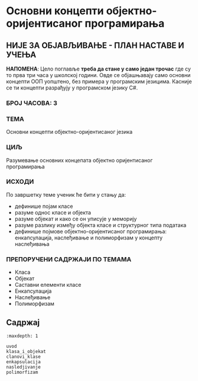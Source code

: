 # Основни концепти објектно-оријентисаног програмирања

## НИЈЕ ЗА ОБЈАВЉИВАЊЕ - ПЛАН НАСТАВЕ И УЧЕЊА

**НАПОМЕНА**: Цело поглавље **треба да стане у само један трочас** где су то
прва три часа у школској години. Овде се објашњавају само основни концепти ООП
уопштено, без примера у програмским језицима. Касније се ти концепти разрађују
у програмском језику C#.

### БРОЈ ЧАСОВА: 3

### ТЕМА

Основни концепти објектно-оријентисаног језика

### ЦИЉ

Разумевање основних концепата објектно оријентисаног програмирања

### ИСХОДИ

По завршетку теме ученик ће бити у стању да:

* дефинише појам класе
* разуме однос класе и објекта
* разуме објекат и како се он уписује у меморију
* разуме разлику између објекта класе и структурног типа података
* дефинише појмове објектно-оријентисаног програмирања: енкапсулација,
наслеђивање и полиморфизам у концепту наслеђивања

### ПРЕПОРУЧЕНИ САДРЖАЈИ ПО ТЕМАМА

* Класа
* Објекат
* Саставни елементи класе
* Енкапсулација
* Наслеђивање
* Полиморфизам

## Садржај

```{toctree}
:maxdepth: 1

uvod
klasa_i_objekat
clanovi_klase
enkapsulacija
nasledjivanje
polimorfizam
```
